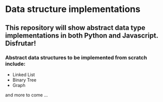 # Data structure implementations

## This repository will show abstract data type implementations in both Python and Javascript. Disfrutar!

### Abstract data structures to be implemented from scratch include:


- Linked List
- Binary Tree
- Graph


and more to come ...
